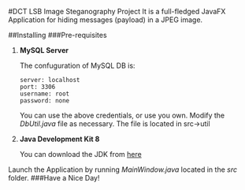 #DCT LSB Image Steganography Project
It is a full-fledged JavaFX Application for hiding messages (payload) in a JPEG image.

##Installing
###Pre-requisites
1. <b>MySQL Server</b>
 
    The confuguration of MySQL DB is:
    ```mysql
    server: localhost
    port: 3306
    username: root
    password: none
    ```
    You can use the above credentials, or use you own.
    Modify the *DbUtil.java* file as necessary. The file is located in src->util
    
2. **Java Development Kit 8**

    You can download the JDK from [here](https://www.oracle.com/technetwork/java/javase/downloads/jdk8-downloads-2133151.html)
    
Launch the Application by running *MainWindow.java* located in the *src* folder.
###Have a Nice Day!
